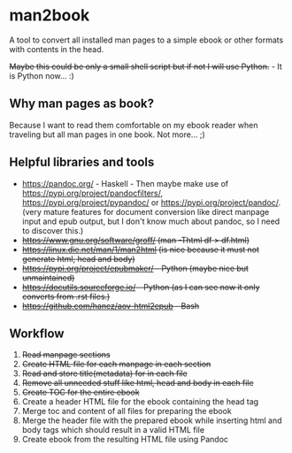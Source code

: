 # man2book

A tool to convert all installed man pages to a simple ebook or other formats with contents in the head.

~~Maybe this could be only a small shell script but if not I will use Python.~~ - It is Python now... :)

## Why man pages as book?

Because I want to read them comfortable on my ebook reader when traveling but all man pages in one book.
Not more... ;)

## Helpful libraries and tools

- https://pandoc.org/ - Haskell - Then maybe make use of https://pypi.org/project/pandocfilters/, 
  https://pypi.org/project/pypandoc/ or https://pypi.org/project/pandoc/.
  (very mature features for document conversion like direct manpage input and epub output, 
  but I don't know much about pandoc, so I need to discover this.)
- ~~https://www.gnu.org/software/groff/
  (man -Thtml df > df.html)~~
- ~~https://linux.die.net/man/1/man2html
  (is nice because it must not generate html, head and body)~~
- ~~https://pypi.org/project/epubmaker/ - Python
  (maybe nice but unmaintained)~~
- ~~https://docutils.sourceforge.io/ - Python
  (as I can see now it only converts from .rst files.)~~
- ~~https://github.com/hanez/aov-html2epub - Bash~~

## Workflow

1. ~~Read manpage sections~~
2. ~~Create HTML file for each manpage in each section~~
3. ~~Read and store title(metadata) for in each file~~
4. ~~Remove all unneeded stuff like html, head and body in each file~~
5. ~~Create TOC for the entire ebook~~
6. Create a header HTML file for the ebook containing the head tag
7. Merge toc and content of all files for preparing the ebook
8. Merge the header file with the prepared ebook while inserting html and body tags which should result in a valid HTML file
9. Create ebook from the resulting HTML file using Pandoc
